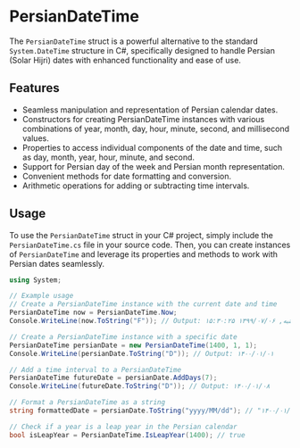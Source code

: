 # PersianDateTime

The `PersianDateTime` struct is a powerful alternative to the standard `System.DateTime` structure in C#, specifically designed to handle Persian (Solar Hijri) dates with enhanced functionality and ease of use.

## Features

- Seamless manipulation and representation of Persian calendar dates.
- Constructors for creating PersianDateTime instances with various combinations of year, month, day, hour, minute, second, and millisecond values.
- Properties to access individual components of the date and time, such as day, month, year, hour, minute, and second.
- Support for Persian day of the week and Persian month representation.
- Convenient methods for date formatting and conversion.
- Arithmetic operations for adding or subtracting time intervals.

## Usage

To use the `PersianDateTime` struct in your C# project, simply include the `PersianDateTime.cs` file in your source code. Then, you can create instances of `PersianDateTime` and leverage its properties and methods to work with Persian dates seamlessly.

```csharp
using System;

// Example usage
// Create a PersianDateTime instance with the current date and time
PersianDateTime now = PersianDateTime.Now;
Console.WriteLine(now.ToString("F")); // Output: دوشنبه, ۱۳۹۹/۰۷/۰۶ ۱۵:۳۰:۲۵

// Create a PersianDateTime instance with a specific date
PersianDateTime persianDate = new PersianDateTime(1400, 1, 1);
Console.WriteLine(persianDate.ToString("D")); // Output: ۱۴۰۰/۰۱/۰۱

// Add a time interval to a PersianDateTime
PersianDateTime futureDate = persianDate.AddDays(7);
Console.WriteLine(futureDate.ToString("D")); // Output: ۱۴۰۰/۰۱/۰۸

// Format a PersianDateTime as a string
string formattedDate = persianDate.ToString("yyyy/MM/dd"); // "۱۴۰۰/۰۱/۰۸"

// Check if a year is a leap year in the Persian calendar
bool isLeapYear = PersianDateTime.IsLeapYear(1400); // true
```
